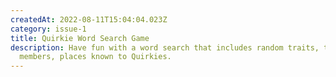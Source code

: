 ```yaml
---
createdAt: 2022-08-11T15:04:04.023Z
category: issue-1
title: Quirkie Word Search Game
description: Have fun with a word search that includes random traits, team
  members, places known to Quirkies.
---
```

